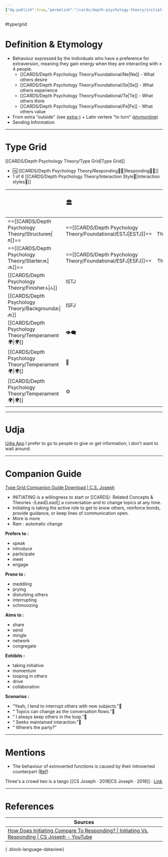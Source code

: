 ```yaml
---
{"dg-publish":true,"permalink":"/cards/depth-psychology-theory/initiating/","created":"2023-01-01T13:14:12.804+01:00","updated":"2023-05-24T12:43:37.169+02:00"}
---
```


#type/grid 
# Definition & Etymology 
- Behaviour expressed by the individuals who have a preference for extraversion, meaning they gain energy when they are interacting with ≥ 4 people. 
	- [[CARDS/Depth Psychology Theory/Foundational/Ne\|Ne]] - What others desire 
	- [[CARDS/Depth Psychology Theory/Foundational/Se\|Se]] - What others experience 
	- [[CARDS/Depth Psychology Theory/Foundational/Te\|Te]] - What others think 
	- [[CARDS/Depth Psychology Theory/Foundational/Fe\|Fe]] - What others value 
- From extra "outside" (see [extra-](https://www.etymonline.com/word/extra-?ref=etymonline_crossreference "Etymology, meaning and definition of extra- ")) + Latin vertere "to turn" ([etymonline](https://www.etymonline.com/word/introvert))
- Sending Information 
---
# Type Grid 
[[CARDS/Depth Psychology Theory/Type Grid\|Type Grid]]
- 🆚 [[CARDS/Depth Psychology Theory/Responding🧘‍♂️\|Responding🧘‍♂️]] 
- 1 of 6 [[CARDS/Depth Psychology Theory/Interaction Style💬\|interaction styles💬]] 

|                      | <font size="4"> 🏛️</font>   |  <font size="4"> 🧰</font>   | <font size="4"> 🔮</font> | <font size="4"> 🦄</font>    | [[CARDS/Depth Psychology Theory/Interaction Style💬\|💬]]                      |   [[CARDS/Depth Psychology Theory/Interaction Style💬\|💬]]                           |   [[CARDS/Depth Psychology Theory/Interaction Style💬\|💬]]                    |
|:-------------------- |:--------------------- |:---------------------:|:------------------------- |:--------------------- |:--------------------- |:-------------------------- |:--------------------- |
| ==[[CARDS/Depth Psychology Theory/Structure🔛\|🔛]]==  | ==[[CARDS/Depth Psychology Theory/Foundational/ESTJ\|ESTJ]]==              |       ==[[CARDS/Depth Psychology Theory/Foundational/ESTP\|ESTP]]==        | ==[[CARDS/Depth Psychology Theory/Foundational/ENTJ\|ENTJ]]==                  | ==[[CARDS/Depth Psychology Theory/Foundational/ENFJ\|ENFJ]]==              | ➡️| ==[[CARDS/Depth Psychology Theory/Initiating👋\|👋]]==       |🏆  |
| ==[[CARDS/Depth Psychology Theory/Starter🔜\|🔜]]==    | ==[[CARDS/Depth Psychology Theory/Foundational/ESFJ\|ESFJ]]==              |       ==[[CARDS/Depth Psychology Theory/Foundational/ESFP\|ESFP]]==        | ==[[CARDS/Depth Psychology Theory/Foundational/ENTP\|ENTP]]==                  | ==[[CARDS/Depth Psychology Theory/Foundational/ENFP\|ENFP]]==              | ↪️ | ==[[CARDS/Depth Psychology Theory/Initiating👋\|👋]]==       | 🏃 |
| [[CARDS/Depth Psychology Theory/Finisher🔝\|🔝]]   |ISTJ           |      ISTP      | INTJ              | INFJ            |➡️  | 🧘‍♂️ | 🏃|
| [[CARDS/Depth Psychology Theory/Background🔙\|🔙]] | ISFJ           |      ISFP       | INTP                | INFP         | ↪️| 🧘‍♂️ | 🏆
|  [[CARDS/Depth Psychology Theory/Temperament🌍\|🌍]]                     | 👁️‍🗨️ | 👁️‍🗨️ | 🧲        | 🧲    |                       |                            |                       |
|  [[CARDS/Depth Psychology Theory/Temperament🌍\|🌍]]                     | 🐜 |  🦊  | 🦊     | 🐜                       |                            |                       |
|  [[CARDS/Depth Psychology Theory/Temperament🌍\|🌍]]                     | ⚙️  |  👀   |⚙️      |👀  |                       |                            |                         |

---
# Udja 
[Udja App](https://www.udja.app/#/)
I prefer to go to people to give or get information; I don't want to wait around.

---
# Companion Guide 
[Type Grid Companion Guide Download | C.S. Joseph](https://csjoseph.life/type-grid-companion-guide-download/)
-   INITIATING is a willingness to start or [[CARDS/· Related Concepts & Theories ·/Lead\|Lead]] a conversation and to change topics at any time.
-   Initiating is taking the active role to get to know others, reinforce bonds, provide guidance, or keep lines of communication open.
-   More is more 
-   Ram : automatic change

**Prefers to :** 
-   speak
-   introduce
-   participate
-   meet
-   engage  
    
**Prone to :**
-   meddling
-   prying
-   disturbing others
-   interrupting
-   schmoozing  
    
**Aims to :**
-   share
-   send
-   mingle
-   network
-   congregate  
    
**Exhibits :**
-   taking initiative
-   momentum
-   looping in others
-   drive
-   collaboration  
    
**Scenarios :**
-   "Yeah, I tend to interrupt others with new subjects.”
-   “ Topics can change as the conversation flows.”
-   “ I always keep others in the loop.”
-   “ Seeks maintained interaction.”
-   “ Where’s the party?”
---
# Mentions
- The behaviour of extroverted functions is caused by their introverted counterpart ([Ref](https://csjoseph.life/the-cognitive-functions-handbook-perception-functions/))

<div class="transclusion internal-embed is-loaded"><div class="markdown-embed">



Three's a crowd two is a tango [[CS Joseph · 2018\|CS Joseph · 2018]] · [Link](https://www.youtube.com/watch?v=4mOpzAXFrK8) 

</div></div>


---
# References  
| Sources                                                                                                                                       |
| --------------------------------------------------------------------------------------------------------------------------------------------- |
| [How Does Initiating Compare To Responding? \| Initiating Vs. Responding \| CS Joseph - YouTube](https://www.youtube.com/watch?v=4mOpzAXFrK8) |

{ .block-language-dataview}

